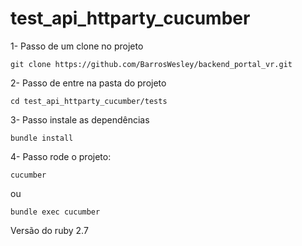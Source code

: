 # test_api_httparty_cucumber

1- Passo de um clone no projeto

```
git clone https://github.com/BarrosWesley/backend_portal_vr.git
```

2- Passo de entre na pasta do projeto

```
cd test_api_httparty_cucumber/tests
```

3- Passo instale as dependências

```
bundle install
```

4- Passo rode o projeto:

```
cucumber
```

ou 

```
bundle exec cucumber
```

Versão do ruby 2.7
